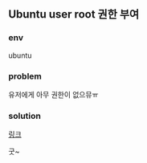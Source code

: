 ## Ubuntu user root 권한 부여

### env
ubuntu

### problem
유저에게 아무 권한이 없으뮤ㅠ

### solution
[링크](https://www.leafcats.com/323)

굿~